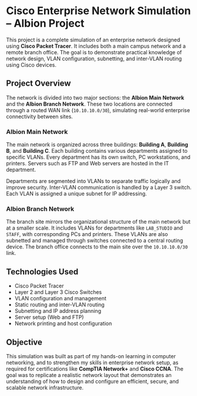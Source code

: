 # Cisco Enterprise Network Simulation – Albion Project

This project is a complete simulation of an enterprise network designed using **Cisco Packet Tracer**. It includes both a main campus network and a remote branch office. The goal is to demonstrate practical knowledge of network design, VLAN configuration, subnetting, and inter-VLAN routing using Cisco devices.

## Project Overview

The network is divided into two major sections: the **Albion Main Network** and the **Albion Branch Network**. These two locations are connected through a routed WAN link (`10.10.10.0/30`), simulating real-world enterprise connectivity between sites.

### Albion Main Network

The main network is organized across three buildings: **Building A**, **Building B**, and **Building C**. Each building contains various departments assigned to specific VLANs. Every department has its own switch, PC workstations, and printers. Servers such as FTP and Web servers are hosted in the IT department.

Departments are segmented into VLANs to separate traffic logically and improve security. Inter-VLAN communication is handled by a Layer 3 switch. Each VLAN is assigned a unique subnet for IP addressing.

### Albion Branch Network

The branch site mirrors the organizational structure of the main network but at a smaller scale. It includes VLANs for departments like `LAB_STUDIO` and `STAFF`, with corresponding PCs and printers. These VLANs are also subnetted and managed through switches connected to a central routing device. The branch office connects to the main site over the `10.10.10.0/30` link.

## Technologies Used

- Cisco Packet Tracer
- Layer 2 and Layer 3 Cisco Switches
- VLAN configuration and management
- Static routing and inter-VLAN routing
- Subnetting and IP address planning
- Server setup (Web and FTP)
- Network printing and host configuration

## Objective

This simulation was built as part of my hands-on learning in computer networking, and to strengthen my skills in enterprise network setup, as required for certifications like **CompTIA Network+** and **Cisco CCNA**. The goal was to replicate a realistic network layout that demonstrates an understanding of how to design and configure an efficient, secure, and scalable network infrastructure.
